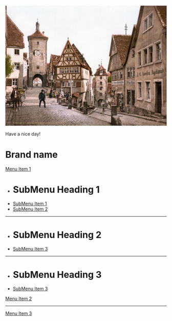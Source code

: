 ![rothenburg](/images/rottenburg-1890s.jpg)

Have a nice day!

# Brand name

[Menu Item 1]()

-   # SubMenu Heading 1
-   [SubMenu Item 1](subitem1.md)
-   [SubMenu Item 2](subitem2.md)

---

-   # SubMenu Heading 2
-   [SubMenu Item 3](subitem3.md)

---

-   # SubMenu Heading 3
-   [SubMenu Item 3](subitem3.md)

[Menu Item 2](item2.md)

---

[Menu Item 3](item3.md)
